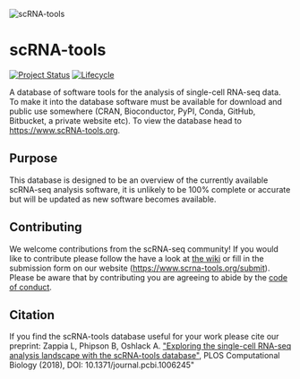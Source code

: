 ![scRNA-tools](docs/img/banner.png)

# scRNA-tools

[![Project Status](http://www.repostatus.org/badges/latest/active.svg)](http://www.repostatus.org/#active)
[![Lifecycle](https://img.shields.io/badge/lifecycle-stable-brightgreen.svg)](https://www.tidyverse.org/lifecycle/#stable)

A database of software tools for the analysis of single-cell RNA-seq data. To
make it into the database software must be available for download and public use
somewhere (CRAN, Bioconductor, PyPI, Conda, GitHub, Bitbucket, a private website
etc). To view the database head to https://www.scRNA-tools.org.

## Purpose

This database is designed to be an overview of the currently available scRNA-seq
analysis software, it is unlikely to be 100% complete or accurate but will be
updated as new software becomes available. 

## Contributing

We welcome contributions from the scRNA-seq community! If you would like to
contribute please follow the have a look at
[the wiki](https://github.com/Oshlack/scRNA-tools/wiki) or fill in the submission
form on our website (https://www.scrna-tools.org/submit). Please be aware that
by contributing you are agreeing to abide by the [code of conduct](CODE_OF_CONDUCT.md).

## Citation

If you find the scRNA-tools database useful for your work please cite our
preprint: Zappia L, Phipson B, Oshlack A. ["Exploring the single-cell RNA-seq
analysis landscape with the scRNA-tools
database"](https://doi.org/10.1371/journal.pcbi.1006245), PLOS Computational
Biology (2018), DOI: 10.1371/journal.pcbi.1006245"




